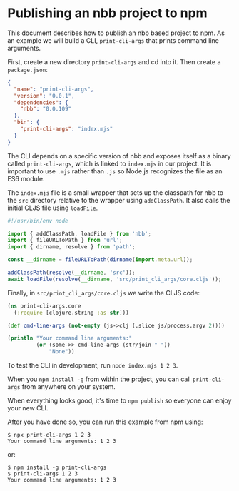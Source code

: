 # Publishing an nbb project to npm

This document describes how to publish an nbb based project to npm. As an
example we will build a CLI, `print-cli-args` that prints command line
arguments.

First, create a new directory `print-cli-args` and cd into it. Then create a `package.json`:

``` json
{
  "name": "print-cli-args",
  "version": "0.0.1",
  "dependencies": {
    "nbb": "0.0.109"
  },
  "bin": {
    "print-cli-args": "index.mjs"
  }
}
```

The CLI depends on a specific version of nbb and exposes itself as a binary
called `print-cli-args`, which is linked to `index.mjs` in our project. It is
important to use `.mjs` rather than `.js` so Node.js recognizes the file as an
ES6 module.

The `index.mjs` file is a small wrapper that sets up the classpath for nbb to
the `src` directory relative to the wrapper using `addClassPath`. It also calls
the initial CLJS file using `loadFile`.

``` javascript
#!/usr/bin/env node

import { addClassPath, loadFile } from 'nbb';
import { fileURLToPath } from 'url';
import { dirname, resolve } from 'path';

const __dirname = fileURLToPath(dirname(import.meta.url));

addClassPath(resolve(__dirname, 'src'));
await loadFile(resolve(__dirname, 'src/print_cli_args/core.cljs'));
```

Finally, in `src/print_cli_args/core.cljs` we write the CLJS code:

``` clojure
(ns print-cli-args.core
  (:require [clojure.string :as str]))

(def cmd-line-args (not-empty (js->clj (.slice js/process.argv 2))))

(println "Your command line arguments:"
         (or (some->> cmd-line-args (str/join " "))
             "None"))
```

To test the CLI in development, run `node index.mjs 1 2 3`.

When you `npm install -g` from within the project, you can call `print-cli-args`
from anywhere on your system.

When everything looks good, it's time to `npm publish` so everyone can enjoy
your new CLI.

After you have done so, you can run this example from npm using:

``` shell
$ npx print-cli-args 1 2 3
Your command line arguments: 1 2 3
```

or:

``` shell
$ npm install -g print-cli-args
$ print-cli-args 1 2 3
Your command line arguments: 1 2 3
```
